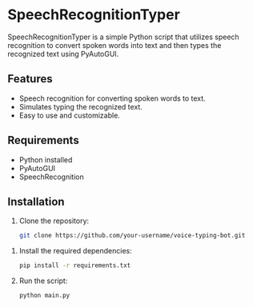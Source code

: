 # SpeechRecognitionTyper

SpeechRecognitionTyper is a simple Python script that utilizes speech recognition to convert spoken words into text and then types the recognized text using PyAutoGUI.

## Features

- Speech recognition for converting spoken words to text.
- Simulates typing the recognized text.
- Easy to use and customizable.

## Requirements

- Python installed
- PyAutoGUI
- SpeechRecognition

## Installation

1. Clone the repository:

   ```bash
   git clone https://github.com/your-username/voice-typing-bot.git

1) Install the required dependencies:

   ```bash
   pip install -r requirements.txt
   
2) Run the script:
   ```bash
   python main.py
